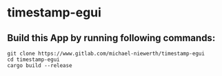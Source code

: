 # timestamp-egui


## Build this App by running following commands:
```
git clone https://www.gitlab.com/michael-niewerth/timestamp-egui
cd timestamp-egui
cargo build --release
```